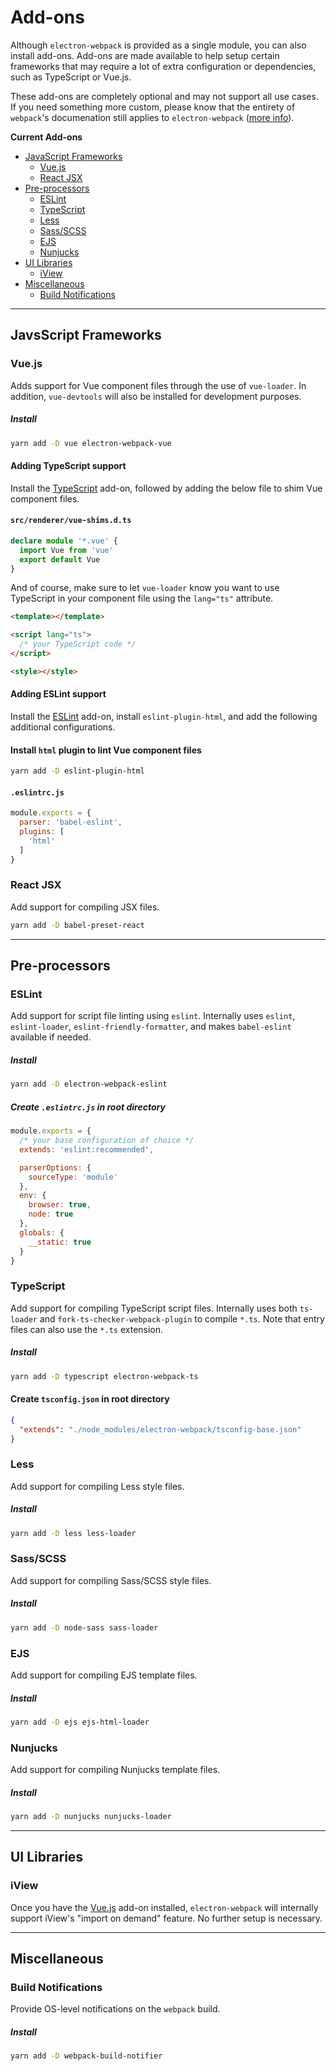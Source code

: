 # Add-ons

Although `electron-webpack` is provided as a single module, you can also install add-ons. Add-ons are made available to help setup certain frameworks that may require a lot of extra configuration or dependencies, such as TypeScript or Vue.js.

These add-ons are completely optional and may not support all use cases. If you need something more custom, please know that the entirety of `webpack`'s documenation still applies to `electron-webpack` ([more info]()).

**Current Add-ons**
* [JavaScript Frameworks]()
  * [Vue.js]()
  * [React JSX]()
* [Pre-processors]()
  * [ESLint]()
  * [TypeScript]()
  * [Less]()
  * [Sass/SCSS]()
  * [EJS]()
  * [Nunjucks]()
* [UI Libraries]()
  * [iView]()
* [Miscellaneous]()
  * [Build Notifications]()

---

## JavsScript Frameworks

### Vue.js
Adds support for Vue component files through the use of `vue-loader`. In addition, `vue-devtools` will also be installed for development purposes.

##### Install
```bash
yarn add -D vue electron-webpack-vue
```

#### Adding TypeScript support
Install the [TypeScript]() add-on, followed by adding the below file to shim Vue component files.

#### `src/renderer/vue-shims.d.ts`
```ts
declare module '*.vue' {
  import Vue from 'vue'
  export default Vue
}
```

And of course, make sure to let `vue-loader` know you want to use TypeScript in your component file using the `lang="ts"` attribute.

```html
<template></template>

<script lang="ts">
  /* your TypeScript code */
</script>

<style></style>
```

#### Adding ESLint support
Install the [ESLint]() add-on, install `eslint-plugin-html`, and add the following additional configurations.

#### Install `html` plugin to lint Vue component files
```bash
yarn add -D eslint-plugin-html
```

#### `.eslintrc.js`
```js
module.exports = {
  parser: 'babel-eslint',
  plugins: [
    'html'
  ]
}
```

### React JSX
Add support for compiling JSX files.

```bash
yarn add -D babel-preset-react
```

---

## Pre-processors

### ESLint
Add support for script file linting using `eslint`. Internally uses `eslint`, `eslint-loader`, `eslint-friendly-formatter`, and makes `babel-eslint` available if needed.

##### Install
```bash
yarn add -D electron-webpack-eslint
```

##### Create `.eslintrc.js` in root directory
```js
module.exports = {
  /* your base configuration of choice */
  extends: 'eslint:recommended',

  parserOptions: {
    sourceType: 'module'
  },
  env: {
    browser: true,
    node: true
  },
  globals: {
    __static: true
  }
}
```

### TypeScript
Add support for compiling TypeScript script files. Internally uses both `ts-loader` and `fork-ts-checker-webpack-plugin` to compile `*.ts`. Note that entry files can also use the `*.ts` extension.

##### Install
```bash
yarn add -D typescript electron-webpack-ts
```

#### Create `tsconfig.json` in root directory
```json
{
  "extends": "./node_modules/electron-webpack/tsconfig-base.json"
}
```

### Less
Add support for compiling Less style files.

##### Install
```bash
yarn add -D less less-loader
```

### Sass/SCSS
Add support for compiling Sass/SCSS style files.

##### Install
```bash
yarn add -D node-sass sass-loader
```

### EJS
Add support for compiling EJS template files.

##### Install
```bash
yarn add -D ejs ejs-html-loader
```

### Nunjucks
Add support for compiling Nunjucks template files.

##### Install
```bash
yarn add -D nunjucks nunjucks-loader
```

---

## UI Libraries

### iView
Once you have the [Vue.js]() add-on installed, `electron-webpack` will internally support iView's "import on demand" feature. No further setup is necessary.

---

## Miscellaneous

### Build Notifications
Provide OS-level notifications on the `webpack` build.

##### Install
```bash
yarn add -D webpack-build-notifier
```
